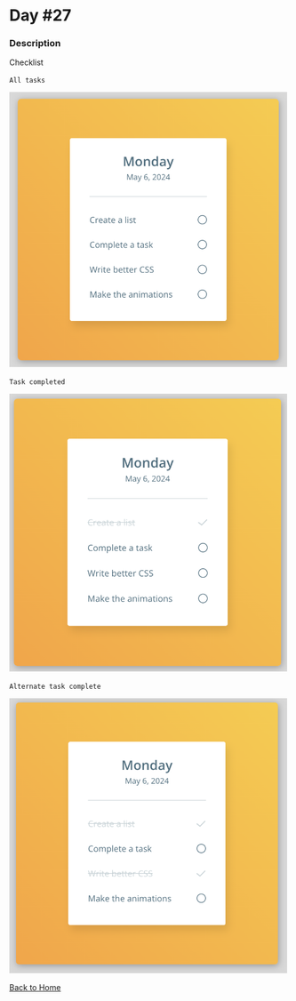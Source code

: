 # Day #27

### Description

Checklist

`All tasks`

<img src='./assets/image-final-1.png' width=500>

`Task completed`

<img src='./assets/image-final-2.png' width=500>

`Alternate task complete`

<img src='./assets/image-final-3.png' width=500>

[Back to Home](..)
